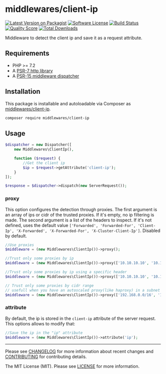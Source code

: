 # middlewares/client-ip

[![Latest Version on Packagist][ico-version]][link-packagist]
[![Software License][ico-license]](LICENSE)
[![Build Status][ico-travis]][link-travis]
[![Quality Score][ico-scrutinizer]][link-scrutinizer]
[![Total Downloads][ico-downloads]][link-downloads]

Middleware to detect the client ip and save it as a request attribute.

## Requirements

* PHP >= 7.2
* A [PSR-7 http library](https://github.com/middlewares/awesome-psr15-middlewares#psr-7-implementations)
* A [PSR-15 middleware dispatcher](https://github.com/middlewares/awesome-psr15-middlewares#dispatcher)

## Installation

This package is installable and autoloadable via Composer as [middlewares/client-ip](https://packagist.org/packages/middlewares/client-ip).

```sh
composer require middlewares/client-ip
```

## Usage

```php
$dispatcher = new Dispatcher([
	new Middlewares\ClientIp(),

    function ($request) {
        //Get the client ip
        $ip = $request->getAttribute('client-ip');
    }
]);

$response = $dispatcher->dispatch(new ServerRequest());
```

### proxy

This option configures the detection through proxies. The first argument is an array of ips or cidr of the trusted proxies. If it's empty, no ip filtering is made. The second argument is a list of the headers to inspect. If it's not defined, uses the default value `['Forwarded', 'Forwarded-For', 'Client-Ip', 'X-Forwarded', 'X-Forwarded-For', 'X-Cluster-Client-Ip']`. Disabled by default.

```php
//Use proxies
$middleware = (new Middlewares\ClientIp())->proxy();

//Trust only some proxies by ip
$middleware = (new Middlewares\ClientIp())->proxy(['10.10.10.10', '10.10.10.11']);

//Trust only some proxies by ip using a specific header
$middleware = (new Middlewares\ClientIp())->proxy(['10.10.10.10', '10.10.10.11'], ['X-Forwarded-For']);

// Trust only some proxies by cidr range
// usefull when you have an autoscaled proxy(like haproxy) in a subnet
$middleware = (new Middlewares\ClientIp())->proxy(['192.168.0.0/16', '10.0.0.0/8']);
```

### attribute

By default, the ip is stored in the `client-ip` attribute of the server request. This options allows to modify that:

```php
//Save the ip in the "ip" attribute
$middleware = (new Middlewares\ClientIp())->attribute('ip');
```

---

Please see [CHANGELOG](CHANGELOG.md) for more information about recent changes and [CONTRIBUTING](CONTRIBUTING.md) for contributing details.

The MIT License (MIT). Please see [LICENSE](LICENSE) for more information.

[ico-version]: https://img.shields.io/packagist/v/middlewares/client-ip.svg?style=flat-square
[ico-license]: https://img.shields.io/badge/license-MIT-brightgreen.svg?style=flat-square
[ico-travis]: https://img.shields.io/travis/middlewares/client-ip/master.svg?style=flat-square
[ico-scrutinizer]: https://img.shields.io/scrutinizer/g/middlewares/client-ip.svg?style=flat-square
[ico-downloads]: https://img.shields.io/packagist/dt/middlewares/client-ip.svg?style=flat-square

[link-packagist]: https://packagist.org/packages/middlewares/client-ip
[link-travis]: https://travis-ci.org/middlewares/client-ip
[link-scrutinizer]: https://scrutinizer-ci.com/g/middlewares/client-ip
[link-downloads]: https://packagist.org/packages/middlewares/client-ip
